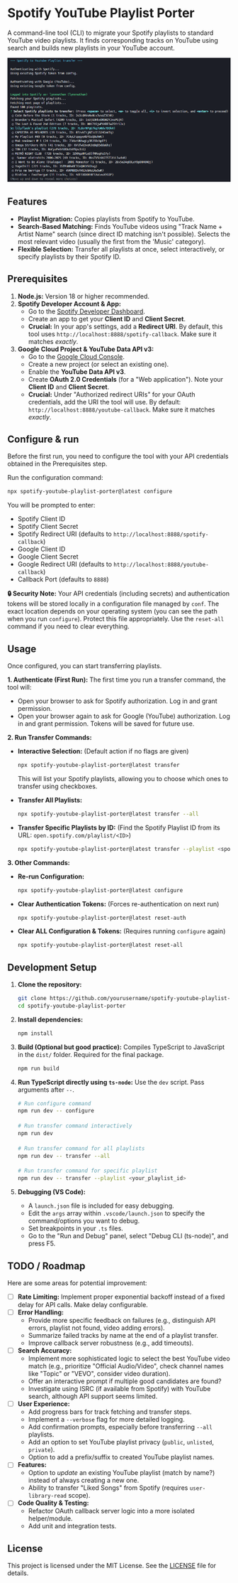 # Spotify YouTube Playlist Porter

A command-line tool (CLI) to migrate your Spotify playlists to standard YouTube video playlists. It finds corresponding tracks on YouTube using search and builds new playlists in your YouTube account.

![Screenshot of the CLI playlist selection process](doc/spotify-to-youtube-screenshot.png)

## Features

*   **Playlist Migration:** Copies playlists from Spotify to YouTube.
*   **Search-Based Matching:** Finds YouTube videos using "Track Name + Artist Name" search (since direct ID matching isn't possible). Selects the most relevant video (usually the first from the 'Music' category).
*   **Flexible Selection:** Transfer all playlists at once, select interactively, or specify playlists by their Spotify ID.

## Prerequisites

1.  **Node.js:** Version 18 or higher recommended.
2.  **Spotify Developer Account & App:**
    *   Go to the [Spotify Developer Dashboard](https://developer.spotify.com/dashboard/).
    *   Create an app to get your **Client ID** and **Client Secret**.
    *   **Crucial:** In your app's settings, add a **Redirect URI**. By default, this tool uses `http://localhost:8888/spotify-callback`. Make sure it matches *exactly*.
3.  **Google Cloud Project & YouTube Data API v3:**
    *   Go to the [Google Cloud Console](https://console.cloud.google.com/).
    *   Create a new project (or select an existing one).
    *   Enable the **YouTube Data API v3**.
    *   Create **OAuth 2.0 Credentials** (for a "Web application"). Note your **Client ID** and **Client Secret**.
    *   **Crucial:** Under "Authorized redirect URIs" for your OAuth credentials, add the URI the tool will use. By default: `http://localhost:8888/youtube-callback`. Make sure it matches *exactly*.

## Configure & run

Before the first run, you need to configure the tool with your API credentials obtained in the Prerequisites step.

Run the configuration command:

```bash
npx spotify-youtube-playlist-porter@latest configure
```

You will be prompted to enter:

*   Spotify Client ID
*   Spotify Client Secret
*   Spotify Redirect URI (defaults to `http://localhost:8888/spotify-callback`)
*   Google Client ID
*   Google Client Secret
*   Google Redirect URI (defaults to `http://localhost:8888/youtube-callback`)
*   Callback Port (defaults to `8888`)

**🔒 Security Note:** Your API credentials (including secrets) and authentication tokens will be stored locally in a configuration file managed by `conf`. The exact location depends on your operating system (you can see the path when you run `configure`). Protect this file appropriately. Use the `reset-all` command if you need to clear everything.

## Usage 

Once configured, you can start transferring playlists.

**1. Authenticate (First Run):**
The first time you run a transfer command, the tool will:
*   Open your browser to ask for Spotify authorization. Log in and grant permission.
*   Open your browser again to ask for Google (YouTube) authorization. Log in and grant permission.
Tokens will be saved for future use.

**2. Run Transfer Commands:**

*   **Interactive Selection:** (Default action if no flags are given)
    ```bash
    npx spotify-youtube-playlist-porter@latest transfer
    ```
    This will list your Spotify playlists, allowing you to choose which ones to transfer using checkboxes.

*   **Transfer All Playlists:**
    ```bash
    npx spotify-youtube-playlist-porter@latest transfer --all
    ```

*   **Transfer Specific Playlists by ID:**
    (Find the Spotify Playlist ID from its URL: `open.spotify.com/playlist/<ID>`)
    ```bash
    npx spotify-youtube-playlist-porter@latest transfer --playlist <spotify_playlist_id_1> <spotify_playlist_id_2>
    ```

**3. Other Commands:**

*   **Re-run Configuration:**
    ```bash
    npx spotify-youtube-playlist-porter@latest configure
    ```

*   **Clear Authentication Tokens:** (Forces re-authentication on next run)
    ```bash
    npx spotify-youtube-playlist-porter@latest reset-auth
    ```

*   **Clear ALL Configuration & Tokens:** (Requires running `configure` again)
    ```bash
    npx spotify-youtube-playlist-porter@latest reset-all
    ```

## Development Setup

1.  **Clone the repository:**
    ```bash
    git clone https://github.com/yourusername/spotify-youtube-playlist-porter.git
    cd spotify-youtube-playlist-porter
    ```

2.  **Install dependencies:**
    ```bash
    npm install
    ```

3.  **Build (Optional but good practice):**
    Compiles TypeScript to JavaScript in the `dist/` folder. Required for the final package.
    ```bash
    npm run build
    ```

4.  **Run TypeScript directly using `ts-node`:**
    Use the `dev` script. Pass arguments after `--`.
    ```bash
    # Run configure command
    npm run dev -- configure

    # Run transfer command interactively
    npm run dev

    # Run transfer command for all playlists
    npm run dev -- transfer --all

    # Run transfer command for specific playlist
    npm run dev -- transfer --playlist <your_playlist_id>
    ```

5.  **Debugging (VS Code):**
    *   A `launch.json` file is included for easy debugging.
    *   Edit the `args` array within `.vscode/launch.json` to specify the command/options you want to debug.
    *   Set breakpoints in your `.ts` files.
    *   Go to the "Run and Debug" panel, select "Debug CLI (ts-node)", and press F5.

## TODO / Roadmap

Here are some areas for potential improvement:

*   [ ] **Rate Limiting:** Implement proper exponential backoff instead of a fixed delay for API calls. Make delay configurable.
*   [ ] **Error Handling:**
    *   Provide more specific feedback on failures (e.g., distinguish API errors, playlist not found, video adding errors).
    *   Summarize failed tracks by name at the end of a playlist transfer.
    *   Improve callback server robustness (e.g., add timeouts).
*   [ ] **Search Accuracy:**
    *   Implement more sophisticated logic to select the best YouTube video match (e.g., prioritize "Official Audio/Video", check channel names like "Topic" or "VEVO", consider video duration).
    *   Offer an interactive prompt if multiple good candidates are found?
    *   Investigate using ISRC (if available from Spotify) with YouTube search, although API support seems limited.
*   [ ] **User Experience:**
    *   Add progress bars for track fetching and transfer steps.
    *   Implement a `--verbose` flag for more detailed logging.
    *   Add confirmation prompts, especially before transferring `--all` playlists.
    *   Add an option to set YouTube playlist privacy (`public`, `unlisted`, `private`).
    *   Option to add a prefix/suffix to created YouTube playlist names.
*   [ ] **Features:**
    *   Option to *update* an existing YouTube playlist (match by name?) instead of always creating a new one.
    *   Ability to transfer "Liked Songs" from Spotify (requires `user-library-read` scope).
*   [ ] **Code Quality & Testing:**
    *   Refactor OAuth callback server logic into a more isolated helper/module.
    *   Add unit and integration tests.

## License

This project is licensed under the MIT License. See the [LICENSE](LICENSE) file for details.